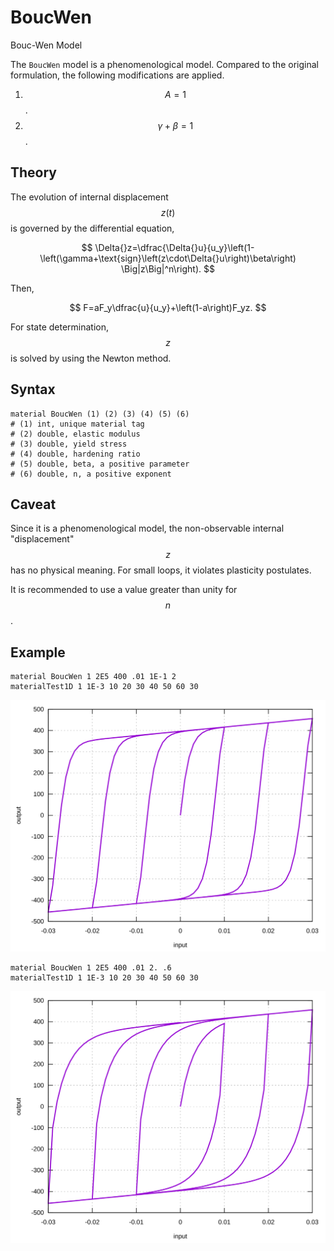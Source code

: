 # BoucWen

Bouc-Wen Model

The `BoucWen` model is a phenomenological model. Compared to the original formulation, the following modifications are
applied.

1. $$A=1$$.
2. $$\gamma+\beta=1$$.

## Theory

The evolution of internal displacement $$z(t)$$ is governed by the differential equation,

$$
\Delta{}z=\dfrac{\Delta{}u}{u_y}\left(1-\left(\gamma+\text{sign}\left(z\cdot\Delta{}u\right)\beta\right)
\Big|z\Big|^n\right).
$$

Then,

$$
F=aF_y\dfrac{u}{u_y}+\left(1-a\right)F_yz.
$$

For state determination, $$z$$ is solved by using the Newton method.

## Syntax

```
material BoucWen (1) (2) (3) (4) (5) (6)
# (1) int, unique material tag
# (2) double, elastic modulus
# (3) double, yield stress
# (4) double, hardening ratio
# (5) double, beta, a positive parameter
# (6) double, n, a positive exponent
```

## Caveat

Since it is a phenomenological model, the non-observable internal "displacement" $$z$$ has no physical meaning. For
small loops, it violates plasticity postulates.

It is recommended to use a value greater than unity for $$n$$.

## Example

```
material BoucWen 1 2E5 400 .01 1E-1 2
materialTest1D 1 1E-3 10 20 30 40 50 60 30
```

![example one](BoucWen.EX1.svg)

```
material BoucWen 1 2E5 400 .01 2. .6
materialTest1D 1 1E-3 10 20 30 40 50 60 30
```

![example two](BoucWen.EX2.svg)
